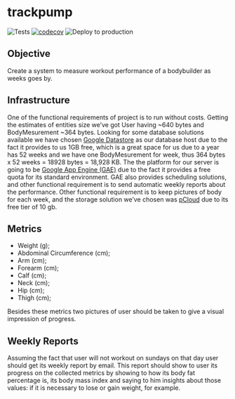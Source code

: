 # trackpump 

![Tests](https://github.com/ABuarque/trackpump/workflows/Tests/badge.svg) [![codecov](https://codecov.io/gh/ABuarque/trackpump/branch/master/graph/badge.svg?token=Y2Xqy8YRIV)](https://codecov.io/gh/ABuarque/trackpump) ![Deploy to production](https://github.com/ABuarque/trackpump/workflows/Deploy%20to%20production/badge.svg)

## Objective
Create a system to measure workout performance of a bodybuilder as weeks goes by.

## Infrastructure
One of the functional requirements of project is to run without costs. Getting the estimates of entities size we’ve got User having ~640 bytes and BodyMesurement ~364 bytes.  Looking for some database solutions available we have chosen [Google Datastore](https://cloud.google.com/datastore/pricing?hl=pt-br) as our database host due to the fact it provides to us 1GB free, which is a great space for us due to a year has 52 weeks and we have one BodyMesurement for week, thus 364 bytes x 52 weeks = 18928 bytes = 18,928 KB.
The the platform for our server is going to be [Google App Engine (GAE)](https://cloud.google.com/appengine/pricing) due to the fact it provides a free quota for its standard environment. GAE also provides scheduling solutions, and other functional requirement is to send automatic weekly reports about the performance. 
Other functional requirement is to keep pictures of body for each week, and the storage solution we’ve chosen was [pCloud](https://www.pcloud.com/pt/help/web-help-center/how-can-i-get-more-free-space) due to its free tier of 10 gb. 

## Metrics
- Weight (g);
- Abdominal Circumference (cm);
- Arm (cm);
- Forearm (cm);
- Calf (cm);
- Neck (cm);
- Hip (cm);
- Thigh (cm);

Besides these metrics two pictures of user should be taken to give a visual impression of progress. 

## Weekly Reports
Assuming the fact that user will not workout on sundays on that day user should get its weekly report by email. This report should show to user its progress on the collected metrics by showing to how its body fat percentage is, its body mass index and saying to him insights about those values: if it is necessary to lose or gain weight, for example. 
